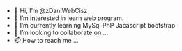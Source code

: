 - 👋 Hi, I’m @zDaniWebCisz
- 👀 I’m interested in learn web program.
- 🌱 I’m currently learning MySql PhP Jacascript bootstrap
- 💞️ I’m looking to collaborate on ...
- 📫 How to reach me ...

<!---
zDaniWebCisz/zDaniWebCisz is a ✨ special ✨ repository because its `README.md` (this file) appears on your GitHub profile.
You can click the Preview link to take a look at your changes.
--->
